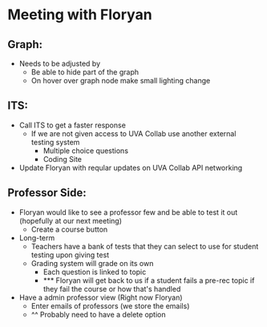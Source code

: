 # Meeting with Floryan

## Graph:
- Needs to be adjusted by 
    - Be able to hide part of the graph
    - On hover over graph node make small lighting change

## ITS: 
- Call ITS to get a faster response 
    - If we are not given access to UVA Collab use another external testing system
        - Multiple choice questions
        - Coding Site
- Update Floryan with reqular updates on UVA Collab API networking

## Professor Side:
- Floryan would like to see a professor few and be able to test it out (hopefully at our next meeting)
    - Create a course button
- Long-term
    - Teachers have a bank of tests that they can select to use for student testing upon giving test
    - Grading system will grade on its own
        - Each question is linked to topic
        - *** Floryan will get back to us if a student fails a pre-rec topic if they fail the course or how that's handled
- Have a admin professor view (Right now Floryan)
    - Enter emails of professors (we store the emails)
    - ^^ Probably need to have a delete option
